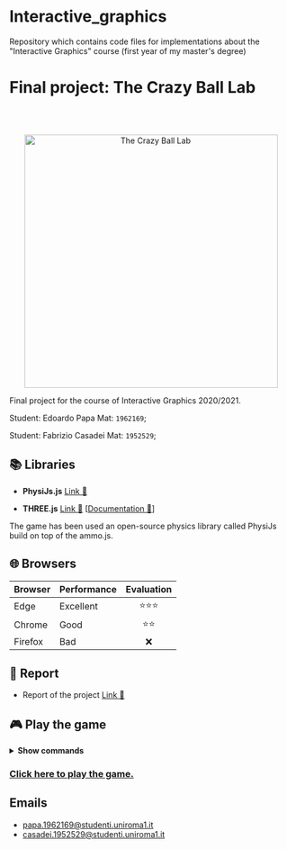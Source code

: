 # Interactive_graphics
Repository which contains code files for implementations about the "Interactive Graphics" course (first year of my master's degree)

# Final project: The Crazy Ball Lab

<br />
<br />
<p align="center">
  <a href="https://github.com/SapienzaInteractiveGraphicsCourse/final-project-viralcats">
    <img alt="The Crazy Ball Lab" title="The Crazy Ball Lab" src="./asserts/imgs/title.png" width="450">
  </a>
</p>

Final project for the course of Interactive Graphics 2020/2021.

Student: Edoardo Papa Mat: `1962169`;

Student: Fabrizio Casadei Mat: `1952529`;

## 📚 Libraries
-   **PhysiJs.js** [Link 🔗](https://github.com/chandlerprall/Physijs/wiki/Basic-Setup) 

-   **THREE.js** [Link 🔗](https://threejs.org/) [[Documentation 🔗](https://threejs.org/docs/)]

   The game has been used an open-source physics library called  PhysiJs  build on top of the  ammo.js.
## 🌐 Browsers

|Browser|Performance|Evaluation|
|:---|:---|:---:|
|Edge|Excellent|⭐⭐⭐|
|Chrome|Good|⭐⭐|
|Firefox|Bad|❌|

## 📜 Report

-   Report of the project [Link 🔗](./Report.pdf)

## 🎮 Play the game

<details><summary><b>Show commands</b></summary>

- `SPACE`: jump
- `W` `A` `S` `D`: directional movement
- `Mouse`: move the camera
</details>

### [Click here to play the game.](https://sapienzainteractivegraphicscourse.github.io/final-project-viralcats/)

## Emails

-   papa.1962169@studenti.uniroma1.it
-   casadei.1952529@studenti.uniroma1.it
